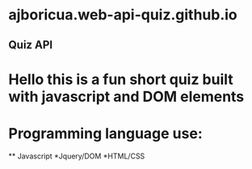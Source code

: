# ajboricua.web-api-quiz.github.io

## Quiz API

# Hello this is a fun short quiz built with javascript and DOM elements 

# Programming language use:
** Javascript
*Jquery/DOM
*HTML/CSS


